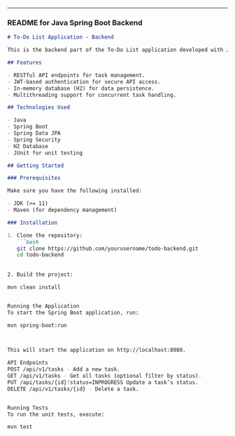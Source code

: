 
---

### README for Java Spring Boot Backend

```markdown
# To-Do List Application - Backend

This is the backend part of the To-Do List application developed with Java and Spring Boot. It provides RESTful APIs for managing tasks, including adding, updating, deleting, and fetching tasks.

## Features

- RESTful API endpoints for task management.
- JWT-based authentication for secure API access.
- In-memory database (H2) for data persistence.
- Multithreading support for concurrent task handling.

## Technologies Used

- Java
- Spring Boot
- Spring Data JPA
- Spring Security
- H2 Database
- JUnit for unit testing

## Getting Started

### Prerequisites

Make sure you have the following installed:

- JDK (>= 11)
- Maven (for dependency management)

### Installation

1. Clone the repository:
   ```bash
   git clone https://github.com/yourusername/todo-backend.git
   cd todo-backend
   
   
2. Build the project:

mvn clean install


Running the Application
To start the Spring Boot application, run:

mvn spring-boot:run



This will start the application on http://localhost:8080.

API Endpoints
POST /api/v1/tasks - Add a new task.
GET /api/v1/tasks - Get all tasks (optional filter by status).
PUT /api/tasks/{id}?status=INPROGRESS Update a task’s status.
DELETE /api/v1/tasks/{id} - Delete a task.


Running Tests
To run the unit tests, execute:

mvn test



